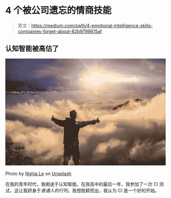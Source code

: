 # 4 个被公司遗忘的情商技能

> 原文：<https://medium.com/swlh/4-emotional-intelligence-skills-companies-forget-about-82b9798615af>

## 认知智能被高估了

![](img/a51c8433b5635477bc65993671c11014.png)

Photo by [Nghia Le](https://unsplash.com/@lephunghia?utm_source=medium&utm_medium=referral) on [Unsplash](https://unsplash.com?utm_source=medium&utm_medium=referral)

在我的青年时代，我痴迷于认知智能。在我高中的最后一年，我参加了一次 CI 测试，这让我跻身于*普通人的行列*。我想脱颖而出，我认为 CI 是一个好的开始。